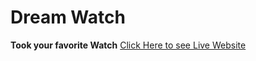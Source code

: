 # Dream Watch

**Took your favorite Watch**
[ Click Here to see Live Website](https://dream-watch.netlify.app/)
